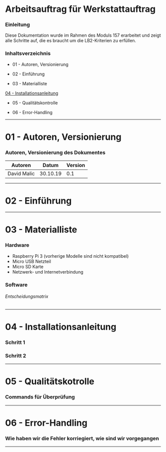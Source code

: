 Arbeitsauftrag für Werkstattauftrag 
======

### Einleitung
Diese Dokumentation wurde im Rahmen des Moduls 157 erarbeitet und zeigt alle Schritte auf, die es braucht um die LB2-Kriterien zu erfüllen.

### Inhaltsverzeichnis

* 01 - Autoren, Versionierung

* 02 - Einführung
 
* 03 - Materialliste
   
[04 - Installationsanleitung](#04---installationsanleitung)

* 05 - Qualitätskontrolle

* 06 - Error-Handling
 
  
___

01 - Autoren, Versionierung
======

### Autoren, Versionierung des Dokumentes 

| Autoren      | Datum    | Version  |                                
| -------------|----------|----------|
| David Malic  | 30.10.19 |    0.1   |
___

02 - Einführung
======


___

03 - Materialliste
======

### Hardware
-   Raspberry Pi 3 (vorherige Modelle sind nicht kompatibel)
-   Micro USB Netzteil 
-   Micro SD Karte 
-   Netzwerk- und Internetverbindung

### Software

###### Entscheidungsmatrix

___

04 - Installationsanleitung
======

### Schritt 1

### Schritt 2

___

05 - Qualitätskotrolle
======

### Commands für Überprüfung
___

06 - Error-Handling
======

### Wie haben wir die Fehler korriegiert, wie sind wir vorgegangen

___
